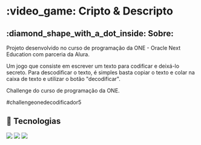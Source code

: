 <h1> :video_game: Cripto & Descripto</h1>

<h2> :diamond_shape_with_a_dot_inside: Sobre: </h2>
<p>Projeto desenvolvido no curso de programação da ONE - Oracle Next Education com parceria da Alura.</p>
<p> Um jogo  que consiste em escrever um texto para codificar e deixá-lo secreto. 
Para descodificar o texto, é simples basta copiar o texto e colar na caixa de texto e utilizar o botão "decodificar". 
  
Challenge do curso de programação da ONE.

#challengeonedecodificador5
</p>

## :rocket: Tecnologias
<div>
  <img src="https://img.shields.io/badge/HTML-239120?style=for-the-badge&logo=html5&logoColor=white">
  <img src="https://img.shields.io/badge/CSS-239120?&style=for-the-badge&logo=css3&logoColor=white">
  <img src="https://img.shields.io/badge/JavaScript-F7DF1E?style=for-the-badge&logo=javascript&logoColor=black">
</div>
